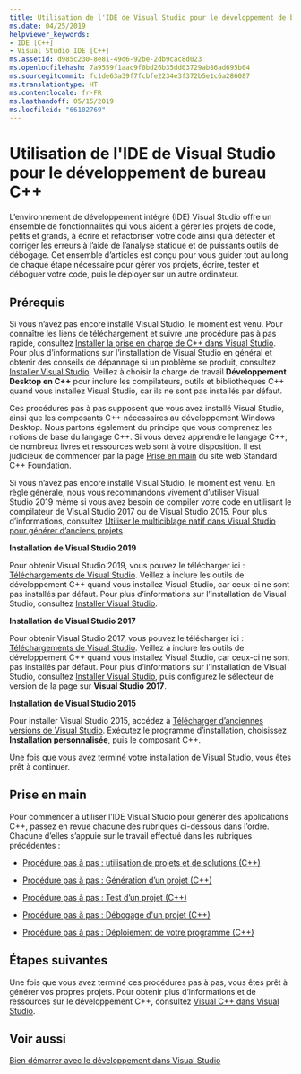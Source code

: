 ```yaml
---
title: Utilisation de l'IDE de Visual Studio pour le développement de bureau C++
ms.date: 04/25/2019
helpviewer_keywords:
- IDE [C++]
- Visual Studio IDE [C++]
ms.assetid: d985c230-8e81-49d6-92be-2db9cac8d023
ms.openlocfilehash: 7a9559f1aac9f0bd26b35dd03729ab86ad695b04
ms.sourcegitcommit: fc1de63a39f7fcbfe2234e3f372b5e1c6a286087
ms.translationtype: HT
ms.contentlocale: fr-FR
ms.lasthandoff: 05/15/2019
ms.locfileid: "66182769"
---
```

# <a name="using-the-visual-studio-ide-for-c-desktop-development"></a>Utilisation de l'IDE de Visual Studio pour le développement de bureau C++

L’environnement de développement intégré (IDE) Visual Studio offre un ensemble de fonctionnalités qui vous aident à gérer les projets de code, petits et grands, à écrire et refactoriser votre code ainsi qu’à détecter et corriger les erreurs à l’aide de l’analyse statique et de puissants outils de débogage. Cet ensemble d’articles est conçu pour vous guider tout au long de chaque étape nécessaire pour gérer vos projets, écrire, tester et déboguer votre code, puis le déployer sur un autre ordinateur.

## <a name="prerequisites"></a>Prérequis

Si vous n’avez pas encore installé Visual Studio, le moment est venu. Pour connaître les liens de téléchargement et suivre une procédure pas à pas rapide, consultez [Installer la prise en charge de C++ dans Visual Studio](../build/vscpp-step-0-installation.md). Pour plus d’informations sur l’installation de Visual Studio en général et obtenir des conseils de dépannage si un problème se produit, consultez [Installer Visual Studio](/visualstudio/install/install-visual-studio). Veillez à choisir la charge de travail **Développement Desktop en C++** pour inclure les compilateurs, outils et bibliothèques C++ quand vous installez Visual Studio, car ils ne sont pas installés par défaut.

Ces procédures pas à pas supposent que vous avez installé Visual Studio, ainsi que les composants C++ nécessaires au développement Windows Desktop. Nous partons également du principe que vous comprenez les notions de base du langage C++. Si vous devez apprendre le langage C++, de nombreux livres et ressources web sont à votre disposition. Il est judicieux de commencer par la page [Prise en main](https://isocpp.org/get-started) du site web Standard C++ Foundation.

Si vous n’avez pas encore installé Visual Studio, le moment est venu. En règle générale, nous vous recommandons vivement d’utiliser Visual Studio 2019 même si vous avez besoin de compiler votre code en utilisant le compilateur de Visual Studio 2017 ou de Visual Studio 2015. Pour plus d’informations, consultez [Utiliser le multiciblage natif dans Visual Studio pour générer d’anciens projets](../porting/use-native-multi-targeting.md).

**Installation de Visual Studio 2019**

Pour obtenir Visual Studio 2019, vous pouvez le télécharger ici : [Téléchargements de Visual Studio](https://www.visualstudio.com/downloads/). Veillez à inclure les outils de développement C++ quand vous installez Visual Studio, car ceux-ci ne sont pas installés par défaut. Pour plus d’informations sur l’installation de Visual Studio, consultez [Installer Visual Studio](/visualstudio/install/install-visual-studio).

**Installation de Visual Studio 2017**

Pour obtenir Visual Studio 2017, vous pouvez le télécharger ici : [Téléchargements de Visual Studio](https://www.visualstudio.com/vs/older-downloads/). Veillez à inclure les outils de développement C++ quand vous installez Visual Studio, car ceux-ci ne sont pas installés par défaut. Pour plus d’informations sur l’installation de Visual Studio, consultez [Installer Visual Studio](/visualstudio/install/install-visual-studio), puis configurez le sélecteur de version de la page sur **Visual Studio 2017**.

**Installation de Visual Studio 2015**

Pour installer Visual Studio 2015, accédez à [Télécharger d’anciennes versions de Visual Studio](https://www.visualstudio.com/vs/older-downloads/). Exécutez le programme d’installation, choisissez **Installation personnalisée**, puis le composant C++.

Une fois que vous avez terminé votre installation de Visual Studio, vous êtes prêt à continuer.

## <a name="get-started"></a>Prise en main

Pour commencer à utiliser l’IDE Visual Studio pour générer des applications C++, passez en revue chacune des rubriques ci-dessous dans l’ordre. Chacune d’elles s’appuie sur le travail effectué dans les rubriques précédentes :

- [Procédure pas à pas : utilisation de projets et de solutions (C++)](walkthrough-working-with-projects-and-solutions-cpp.md)

- [Procédure pas à pas : Génération d’un projet (C++)](walkthrough-building-a-project-cpp.md)

- [Procédure pas à pas : Test d’un projet (C++)](walkthrough-testing-a-project-cpp.md)

- [Procédure pas à pas : Débogage d'un projet (C++)](walkthrough-debugging-a-project-cpp.md)

- [Procédure pas à pas : Déploiement de votre programme (C++)](walkthrough-deploying-your-program-cpp.md)

## <a name="next-steps"></a>Étapes suivantes

Une fois que vous avez terminé ces procédures pas à pas, vous êtes prêt à générer vos propres projets. Pour obtenir plus d’informations et de ressources sur le développement C++, consultez [Visual C++ dans Visual Studio](../overview/visual-cpp-in-visual-studio.md).

## <a name="see-also"></a>Voir aussi

[Bien démarrer avec le développement dans Visual Studio](/visualstudio/ide/get-started-developing-with-visual-studio)